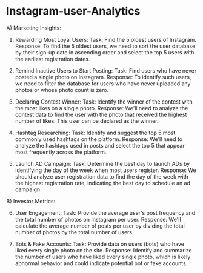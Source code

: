 # Instagram-user-Analytics
A) Marketing Insights:

1) Rewarding Most Loyal Users:
   Task: Find the 5 oldest users of Instagram.
   Response: To find the 5 oldest users, we need to sort the user database by their sign-up date in ascending order and select the top 5 users with the earliest registration dates.

2) Remind Inactive Users to Start Posting:
   Task: Find users who have never posted a single photo on Instagram.
   Response: To identify such users, we need to filter the database for users who have never uploaded any photos or whose photo count is zero.

3) Declaring Contest Winner:
   Task: Identify the winner of the contest with the most likes on a single photo.
   Response: We'll need to analyze the contest data to find the user with the photo that received the highest number of likes. This user can be declared as the winner.

4) Hashtag Researching:
   Task: Identify and suggest the top 5 most commonly used hashtags on the platform.
   Response: We'll need to analyze the hashtags used in posts and select the top 5 that appear most frequently across the platform.

5) Launch AD Campaign:
   Task: Determine the best day to launch ADs by identifying the day of the week when most users register.
   Response: We should analyze user registration data to find the day of the week with the highest registration rate, indicating the best day to schedule an ad campaign.

B) Investor Metrics:

6) User Engagement:
   Task: Provide the average user's post frequency and the total number of photos on Instagram per user.
   Response: We'll calculate the average number of posts per user by dividing the total number of photos by the total number of users.

7) Bots & Fake Accounts:
   Task: Provide data on users (bots) who have liked every single photo on the site.
   Response: Identify and summarize the number of users who have liked every single photo, which is likely abnormal behavior and could indicate potential bot or fake accounts.
